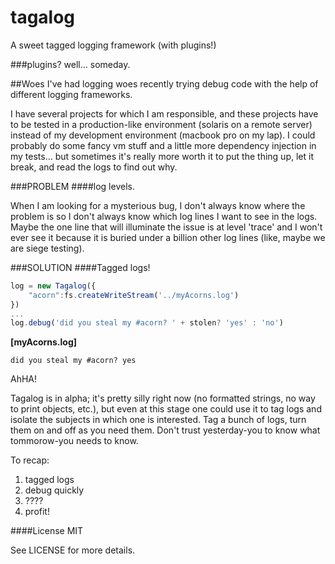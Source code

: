 tagalog
=======

A sweet tagged logging framework (with plugins!)

###plugins?
well… someday.

##Woes
I've had logging woes recently trying debug code with the help of different logging frameworks.

I have several projects for which I am responsible, and these projects have to be tested in a production-like environment (solaris on a remote server) instead of my development environment (macbook pro on my lap). I could probably do some fancy vm stuff and a little more dependency injection in my tests... but sometimes it's really more worth it to put the thing up, let it break, and read the logs to find out why.

###PROBLEM
####log levels.

When I am looking for a mysterious bug, I don't always know where the problem is so I don't always know which log lines I want to see in the logs. Maybe the one line that will illuminate the issue is at level 'trace' and I won't ever see it because it is buried under a billion other log lines (like, maybe we are siege testing).

###SOLUTION
####Tagged logs!

```javascript
log = new Tagalog({
    "acorn":fs.createWriteStream('../myAcorns.log')
})
...
log.debug('did you steal my #acorn? ' + stolen? 'yes' : 'no')
```

**[myAcorns.log]**

```
did you steal my #acorn? yes 
```

AhHA!

Tagalog is in alpha; it's pretty silly right now (no formatted strings, no way to print objects, etc.), but even at this stage one could use it to tag logs and isolate the subjects in which one is interested. Tag a bunch of logs, turn them on and off as you need them. Don't trust yesterday-you to know what tommorow-you needs to know.

To recap:

1. tagged logs
2. debug quickly
3. ????
4. profit!

####License
MIT

See LICENSE for more details.